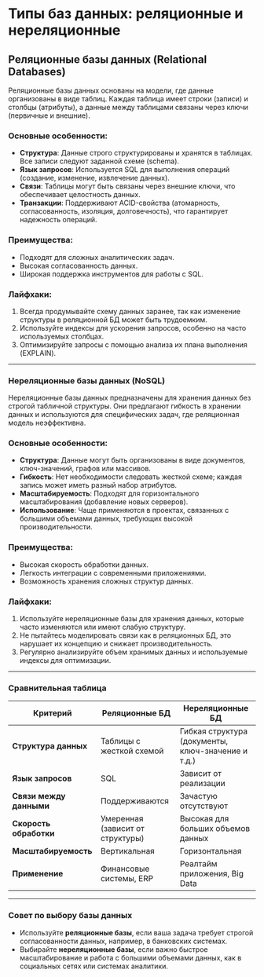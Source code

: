 # Типы баз данных: реляционные и нереляционные

## Реляционные базы данных (Relational Databases)

Реляционные базы данных основаны на модели, где данные организованы в виде таблиц. Каждая таблица имеет строки (записи) и столбцы (атрибуты), а данные между таблицами связаны через ключи (первичные и внешние).  

### Основные особенности:
- **Структура**: Данные строго структурированы и хранятся в таблицах. Все записи следуют заданной схеме (schema).
- **Язык запросов**: Используется SQL для выполнения операций (создание, изменение, извлечение данных).
- **Связи**: Таблицы могут быть связаны через внешние ключи, что обеспечивает целостность данных.
- **Транзакции**: Поддерживают ACID-свойства (атомарность, согласованность, изоляция, долговечность), что гарантирует надежность операций.

### Преимущества:
- Подходят для сложных аналитических задач.
- Высокая согласованность данных.
- Широкая поддержка инструментов для работы с SQL.  

### Лайфхаки:
1. Всегда продумывайте схему данных заранее, так как изменение структуры в реляционной БД может быть трудоемким.  
2. Используйте индексы для ускорения запросов, особенно на часто используемых столбцах.  
3. Оптимизируйте запросы с помощью анализа их плана выполнения (EXPLAIN).  

---

### Нереляционные базы данных (NoSQL)

Нереляционные базы данных предназначены для хранения данных без строгой табличной структуры. Они предлагают гибкость в хранении данных и используются для специфических задач, где реляционная модель неэффективна.  

### Основные особенности:
- **Структура**: Данные могут быть организованы в виде документов, ключ-значений, графов или массивов.
- **Гибкость**: Нет необходимости следовать жесткой схеме; каждая запись может иметь разный набор атрибутов.
- **Масштабируемость**: Подходят для горизонтального масштабирования (добавление новых серверов).
- **Использование**: Чаще применяются в проектах, связанных с большими объемами данных, требующих высокой производительности.  

### Преимущества:
- Высокая скорость обработки данных.  
- Легкость интеграции с современными приложениями.  
- Возможность хранения сложных структур данных.  

### Лайфхаки:
1. Используйте нереляционные базы для хранения данных, которые часто изменяются или имеют слабую структуру.  
2. Не пытайтесь моделировать связи как в реляционных БД, это нарушает их концепцию и снижает производительность.  
3. Регулярно анализируйте объем хранимых данных и используемые индексы для оптимизации.  

---

### Сравнительная таблица

| **Критерий**             | **Реляционные БД**            | **Нереляционные БД**       |
|--------------------------|------------------------------|----------------------------|
| **Структура данных**      | Таблицы с жесткой схемой      | Гибкая структура (документы, ключ-значение и т.д.) |
| **Язык запросов**         | SQL                          | Зависит от реализации      |
| **Связи между данными**    | Поддерживаются               | Зачастую отсутствуют       |
| **Скорость обработки**     | Умеренная (зависит от структуры) | Высокая для больших объемов данных |
| **Масштабируемость**       | Вертикальная                 | Горизонтальная             |
| **Применение**            | Финансовые системы, ERP      | Реалтайм приложения, Big Data |

---

### Совет по выбору базы данных

- Используйте **реляционные базы**, если ваша задача требует строгой согласованности данных, например, в банковских системах.  
- Выбирайте **нереляционные базы**, если важно быстрое масштабирование и работа с большими объемами данных, как в социальных сетях или системах аналитики.
